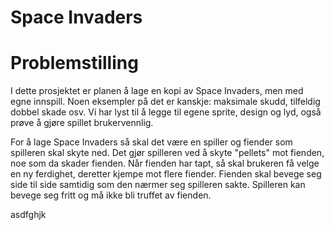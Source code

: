 # Space Invaders

# Problemstilling
I dette prosjektet er planen å lage en kopi av Space Invaders, men med egne innspill. Noen eksempler på det er kanskje: maksimale skudd, tilfeldig dobbel skade osv. Vi har lyst til å legge til egene sprite, design og lyd, også prøve å gjøre spillet brukervennlig.  

For å lage Space Invaders så skal det være en spiller og fiender som spilleren skal skyte ned. Det gjør spilleren ved å skyte "pellets" mot fienden, noe som da skader fienden. Når fienden har tapt, så skal brukeren få velge en ny ferdighet, deretter kjempe mot flere fiender. Fienden skal bevege seg side til side samtidig som den nærmer seg spilleren sakte. Spilleren kan bevege seg fritt og må ikke bli truffet av fienden.

 asdfghjk


